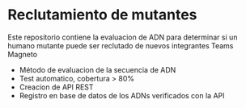 # Reclutamiento de mutantes

Este repositorio contiene la evaluacion de ADN para determinar si un humano mutante puede ser reclutado de nuevos integrantes Teams Magneto

- Método de evaluacion de la secuencia de ADN 
- Test automatico, cobertura > 80%
- Creacion de API REST 
- Registro en base de datos de los ADNs verificados con la API 
